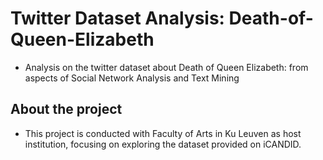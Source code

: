 # Twitter Dataset Analysis: Death-of-Queen-Elizabeth
* Analysis on the twitter dataset about Death of Queen Elizabeth: from aspects of Social Network Analysis and Text Mining
## About the project 
* This project is conducted with Faculty of Arts in Ku Leuven as host institution, focusing on exploring the dataset provided on iCANDID. 
